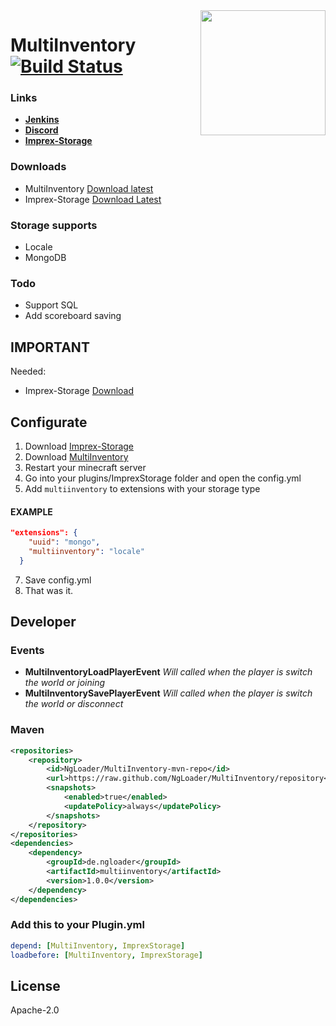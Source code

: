 <img align="right" src="https://avatars1.githubusercontent.com/u/13753840?s=460&v=4" height="200" width="200">

# MultiInventory [![Build Status](https://jenkins.wuffy.eu/buildStatus/icon?job=MultiInventory)](https://jenkins.wuffy.eu/job/MultiInventory/)

### Links
- **[Jenkins](https://jenkins.zockercraft.net/job/MultiInventory/)**
- **[Discord](https://chat.wuffy.eu)**
- **[Imprex-Storage](https://github.com/ImprexLabs/imprex-storage)**

### Downloads
- MultiInventory [Download latest](https://jenkins.zockercraft.net/job/MultiInventory/lastBuild/)
- Imprex-Storage [Download Latest](https://jenkins.wuffy.eu/job/Imprex-Storage/lastBuild/)

### Storage supports
- Locale
- MongoDB

### Todo
- Support SQL
- Add scoreboard saving

## IMPORTANT
Needed:
- Imprex-Storage [Download](https://github.com/ImprexLabs/imprex-storage)

## Configurate
1. Download [Imprex-Storage](https://jenkins.zockercraft.net/job/Imprex-Storage/lastBuild/)
2. Download [MultiInventory](https://jenkins.zockercraft.net/job/MultiInventory/lastBuild/)
3. Restart your minecraft server
4. Go into your plugins/ImprexStorage folder and open the config.yml
5. Add ``multiinventory`` to extensions with your storage type
#### EXAMPLE
```json
"extensions": {
    "uuid": "mongo",
    "multiinventory": "locale"
  }
```
7. Save config.yml
8. That was it.

## Developer

### Events
- **MultiInventoryLoadPlayerEvent** *Will called when the player is switch the world or joining*
- **MultiInventorySavePlayerEvent** *Will called when the player is switch the world or disconnect*

### Maven
```xml
<repositories>
	<repository>
		<id>NgLoader/MultiInventory-mvn-repo</id>
		<url>https://raw.github.com/NgLoader/MultiInventory/repository</url>
		<snapshots>
			<enabled>true</enabled>
			<updatePolicy>always</updatePolicy>
		</snapshots>
	</repository>
</repositories>
<dependencies>
    <dependency>
        <groupId>de.ngloader</groupId>
		<artifactId>multiinventory</artifactId>
		<version>1.0.0</version>
	</dependency>
</dependencies>
```

### Add this to your Plugin.yml
```yml
depend: [MultiInventory, ImprexStorage]
loadbefore: [MultiInventory, ImprexStorage]
```

License
----

Apache-2.0
